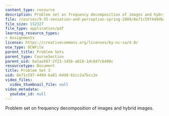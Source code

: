```yaml
---
content_type: resource
description: Problem set on frequency decomposition of images and hybrid images.
file: /courses/9-35-sensation-and-perception-spring-2009/8e71c597449d6a8164ddb1cc2a7bcc2e_MIT9_35s09_pset03.pdf
file_size: 152327
file_type: application/pdf
learning_resource_types:
- Assignments
license: https://creativecommons.org/licenses/by-nc-sa/4.0/
ocw_type: OCWFile
parent_title: Problem Sets
parent_type: CourseSection
parent_uid: ba1aa567-2f23-145b-a818-1dc847c6400c
resourcetype: Document
title: Problem Set 3
uid: 8e71c597-449d-6a81-64dd-b1cc2a7bcc2e
video_files:
  video_thumbnail_file: null
video_metadata:
  youtube_id: null
---
```

Problem set on frequency decomposition of images and hybrid images.